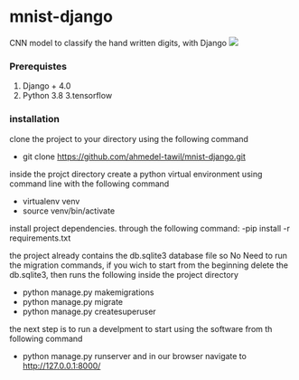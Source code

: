 # mnist-django
CNN model to classify the hand written digits, with Django 
<img src="mnist-django/test.png" />

### Prerequistes
1. Django + 4.0
2. Python 3.8
3.tensorflow


### installation 
 clone the project to your directory using the following command 
- git clone https://github.com/ahmedel-tawil/mnist-django.git
 
 inside the projct directory create a python virtual environment using command line with the following command  
 
- virtualenv venv 
- source venv/bin/activate


 install project dependencies. through the following command:
 -pip install -r requirements.txt
 
 
 the project already contains the db.sqlite3 database file so  No Need to  run the migration commands, if you wich to start from the beginning delete the  db.sqlite3, then runs the following inside the project directory 
 - python manage.py makemigrations
 - python manage.py migrate
 - python manage.py createsuperuser

the next step is to run a develpment to start using the software from th following  command 
- python manage.py runserver
and in our browser navigate to http://127.0.0.1:8000/ 
